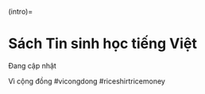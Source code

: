(intro)=
# Sách Tin sinh học tiếng Việt

Đang cập nhật

Vì cộng đồng #vicongdong #riceshirtricemoney
